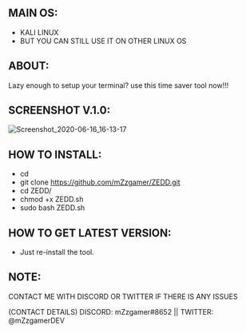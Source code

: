 ## MAIN OS: 
- KALI LINUX
- BUT YOU CAN STILL USE IT ON OTHER LINUX OS
## ABOUT:
Lazy enough to setup your terminal? use this time saver tool now!!!
## SCREENSHOT V.1.0:
![Screenshot_2020-06-16_16-13-17](https://user-images.githubusercontent.com/66206932/84749284-4b8bac00-afa9-11ea-9943-f3ed448957e7.png)
## HOW TO INSTALL:
- cd
- git clone https://github.com/mZzgamer/ZEDD.git
- cd ZEDD/
- chmod +x ZEDD.sh
- sudo bash ZEDD.sh
## HOW TO GET LATEST VERSION:
- Just re-install the tool.
## NOTE:
CONTACT ME WITH DISCORD OR TWITTER IF THERE IS ANY ISSUES

(CONTACT DETAILS)
DISCORD: mZzgamer#8652 ||
TWITTER: @mZzgamerDEV
